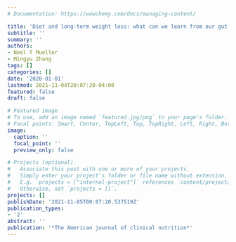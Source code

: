 ```yaml
---
# Documentation: https://wowchemy.com/docs/managing-content/

title: 'Diet and long-term weight loss: what can we learn from our gut microbes?'
subtitle: ''
summary: ''
authors:
- Noel T Mueller
- Mingyu Zhang
tags: []
categories: []
date: '2020-01-01'
lastmod: 2021-11-04T20:07:20-04:00
featured: false
draft: false

# Featured image
# To use, add an image named `featured.jpg/png` to your page's folder.
# Focal points: Smart, Center, TopLeft, Top, TopRight, Left, Right, BottomLeft, Bottom, BottomRight.
image:
  caption: ''
  focal_point: ''
  preview_only: false

# Projects (optional).
#   Associate this post with one or more of your projects.
#   Simply enter your project's folder or file name without extension.
#   E.g. `projects = ["internal-project"]` references `content/project/deep-learning/index.md`.
#   Otherwise, set `projects = []`.
projects: []
publishDate: '2021-11-05T00:07:20.537519Z'
publication_types:
- '2'
abstract: ''
publication: '*The American journal of clinical nutrition*'
---
```

